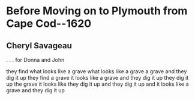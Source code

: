 # Before Moving on to Plymouth from Cape Cod--1620
## Cheryl Savageau
. . . for Donna and John

they find what looks like
a grave
what looks like a grave
a grave and they
dig it up
they find a grave
it looks like
a grave
and they dig
it up
they dig it up the grave
it looks like they
dig it up and
they dig it up and
it looks like
a grave and
they
dig it up